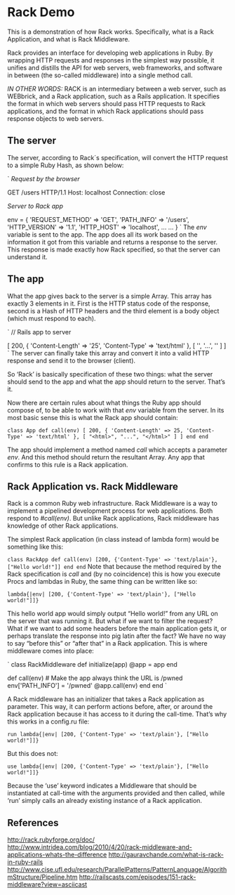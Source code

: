Rack Demo
=========
This is a demonstration of how Rack works. Specifically, what is a Rack Application, and what is Rack Middleware.

Rack provides an interface for developing web applications in Ruby.
By wrapping HTTP requests and responses in the simplest way possible, it unifies
and distills the API for web servers, web frameworks, and software in between
(the so-called middleware) into a single method call.

*IN OTHER WORDS:* RACK is an intermediary between a web server, such as WEBbrick,
and a Rack application, such as a Rails application.
It specifies the format in which web servers should pass HTTP requests to
Rack applications, and the format in which Rack applications should pass response
objects to web servers.

The server
----------
The server, according to Rack´s specification, will convert the HTTP request to a simple Ruby Hash, as shown below:

`
*Request by the browser*

GET /users HTTP/1.1
Host: localhost
Connection: close

*Server to Rack app*

env = {
  'REQUEST_METHOD' => 'GET',
  'PATH_INFO' => '/users',
  'HTTP_VERSION' => '1.1',
  'HTTP_HOST' => 'localhost',
  ...
  ...
}
`
The *env* variable is sent to the app. The app does all its work based on the information
it got from this variable and returns a response to the server. This response is made
exactly how Rack specified, so that the server can understand it.

The app
-------
What the app gives back to the server is a simple Array. This array has exactly 3 elements
in it. First is the HTTP status code of the response, second is a Hash of HTTP headers
and the third element is a body object (which must respond to each).

`
// Rails app to server

[
  200,
  {
    'Content-Length' => '25',
    'Content-Type' => 'text/html'
  },
  [
    '<html>',
    '...',
    '</html>'
  ]
]
`
The server can finally take this array and convert it into a valid HTTP response and
send it to the browser (client).

So ‘Rack’ is basically specification of these two things: what the server should send
to the app and what the app should return to the server. That’s it.

Now there are certain rules about what things the Ruby app should compose of, to be able
to work with that *env* variable from the server. In its most basic sense this is what the
Rack app should contain:

`
class App
  def call(env)
    [
      200,
      { 'Content-Length' => 25, 'Content-Type' => 'text/html' },
      [ "<html>", "...", "</html>" ]
    ]
  end
end
`

The app should implement a method named *call* which accepts a parameter *env*. And this method
should return the resultant Array. Any app that confirms to this rule is a Rack application.

Rack Application vs. Rack Middleware
------------------------------------
Rack is a common Ruby web infrastructure. Rack Middleware is a way to implement a pipelined
development process for web applications. Both respond to *#call(env)*. But unlike Rack
applications, Rack middleware has knowledge of other Rack applications.

The simplest Rack application (in class instead of lambda form) would be something like this:

`
class RackApp
  def call(env)
    [200, {'Content-Type' => 'text/plain'}, ["Hello world!"]]
  end
end
`
Note that because the method required by the Rack specification is *call* and (by no coincidence)
this is how you execute Procs and lambdas in Ruby, the same thing can be written like so:

`
lambda{|env| [200, {'Content-Type' => 'text/plain'}, ["Hello world!"]]}
`

This hello world app would simply output “Hello world!” from any URL on the server that was running it.
But what if we want to filter the request? What if we want to add some headers before the main
application gets it, or perhaps translate the response into pig latin after the fact?
We have no way to say “before this” or “after that” in a Rack application. This is where middleware comes
into place:

`
class RackMiddleware
  def initialize(app)
    @app = app
  end

  def call(env)
    # Make the app always think the URL is /pwned
    env['PATH_INFO'] = '/pwned'
    @app.call(env)
  end
end
`

A Rack middleware has an initializer that takes a Rack application as parameter. This way, it can perform
actions before, after, or around the Rack application because it has access to it during the call-time.
That’s why this works in a config.ru file:

`
run lambda{|env| [200, {'Content-Type' => 'text/plain'}, ["Hello world!"]]}
`

But this does not:

`
use lambda{|env| [200, {'Content-Type' => 'text/plain'}, ["Hello world!"]]}
`

Because the ‘use’ keyword indicates a Middleware that should be instantiated at call-time with the arguments
provided and then called, while ‘run’ simply calls an already existing instance of a Rack application.

References
----------
http://rack.rubyforge.org/doc/
http://www.intridea.com/blog/2010/4/20/rack-middleware-and-applications-whats-the-difference
http://gauravchande.com/what-is-rack-in-ruby-rails
http://www.cise.ufl.edu/research/ParallelPatterns/PatternLanguage/AlgorithmStructure/Pipeline.htm
http://railscasts.com/episodes/151-rack-middleware?view=asciicast

